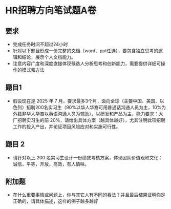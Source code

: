 # HR招聘方向笔试题A卷
## 要求
- 完成任务时间不超过24小时
- 针对以下题目形成一份完整的文档（word、ppt任选），要包含独立思考的逻辑和结论，展示个人文档能力。
- 注意内容广度和深度直接体现候选人分析思考和创新能力，需要提供详细可操作的模式和方法

## 题目1
- 假设现在是 2025 年 7 月，要求最多3个月，面向全球（主要中国、美国、以色列）招聘200名实习生（90%以华人华裔可用普通话沟通人员为主，10%为外籍非华人华裔以英语沟通人员为辅助），以研发和产品为主，能力要求：大厂招聘实习生的前 20%，请给出具体方案（越具体越好），尤其注明此项招聘工作的投入产出，并论证项目风险应对和实施可行性。

## 题目 2
- 请针对以上 200 名实习生设计一份绩效考核方案，体现团队价值观和文化：诚信，平等，开放，高效，有人情味。

## 附加题
- 在什么重要事情或问题上，你与其它人有不同的看法？并且最后结果证明你是正确的，请具体描述，这样的例子越多越好
